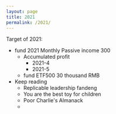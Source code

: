 ```yaml
---
layout: page
title: 2021
permalink: /2021/
---
```


Target of 2021:
- fund 2021 Monthly Passive income 300
    - Accumulated profit
        - 2021-4
        - 2021-5
    - fund ETF500 30 thousand RMB
- Keep reading
    - Replicable leadership fandeng
    - You are the best toy for children
    - Poor Charlie's Almanack
    -
